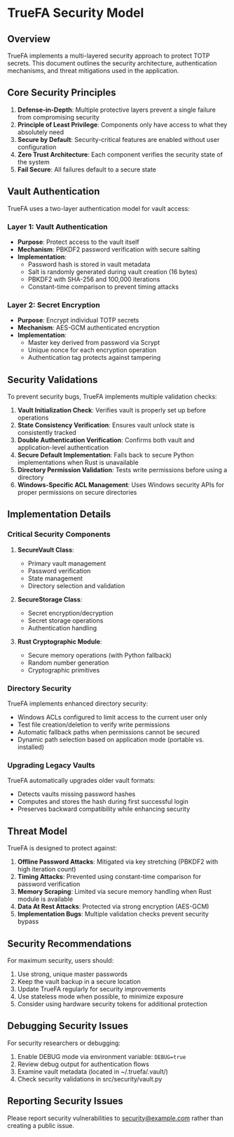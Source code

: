 # TrueFA Security Model

## Overview

TrueFA implements a multi-layered security approach to protect TOTP secrets. This document outlines the security architecture, authentication mechanisms, and threat mitigations used in the application.

## Core Security Principles

1. **Defense-in-Depth**: Multiple protective layers prevent a single failure from compromising security
2. **Principle of Least Privilege**: Components only have access to what they absolutely need
3. **Secure by Default**: Security-critical features are enabled without user configuration
4. **Zero Trust Architecture**: Each component verifies the security state of the system
5. **Fail Secure**: All failures default to a secure state

## Vault Authentication

TrueFA uses a two-layer authentication model for vault access:

### Layer 1: Vault Authentication
- **Purpose**: Protect access to the vault itself
- **Mechanism**: PBKDF2 password verification with secure salting
- **Implementation**: 
  - Password hash is stored in vault metadata
  - Salt is randomly generated during vault creation (16 bytes)
  - PBKDF2 with SHA-256 and 100,000 iterations
  - Constant-time comparison to prevent timing attacks

### Layer 2: Secret Encryption
- **Purpose**: Encrypt individual TOTP secrets
- **Mechanism**: AES-GCM authenticated encryption
- **Implementation**:
  - Master key derived from password via Scrypt
  - Unique nonce for each encryption operation
  - Authentication tag protects against tampering

## Security Validations

To prevent security bugs, TrueFA implements multiple validation checks:

1. **Vault Initialization Check**: Verifies vault is properly set up before operations
2. **State Consistency Verification**: Ensures vault unlock state is consistently tracked
3. **Double Authentication Verification**: Confirms both vault and application-level authentication
4. **Secure Default Implementation**: Falls back to secure Python implementations when Rust is unavailable
5. **Directory Permission Validation**: Tests write permissions before using a directory
6. **Windows-Specific ACL Management**: Uses Windows security APIs for proper permissions on secure directories

## Implementation Details

### Critical Security Components

1. **SecureVault Class**:
   - Primary vault management
   - Password verification
   - State management
   - Directory selection and validation

2. **SecureStorage Class**:
   - Secret encryption/decryption
   - Secret storage operations
   - Authentication handling

3. **Rust Cryptographic Module**:
   - Secure memory operations (with Python fallback)
   - Random number generation
   - Cryptographic primitives

### Directory Security

TrueFA implements enhanced directory security:
- Windows ACLs configured to limit access to the current user only
- Test file creation/deletion to verify write permissions
- Automatic fallback paths when permissions cannot be secured
- Dynamic path selection based on application mode (portable vs. installed)

### Upgrading Legacy Vaults

TrueFA automatically upgrades older vault formats:
- Detects vaults missing password hashes
- Computes and stores the hash during first successful login
- Preserves backward compatibility while enhancing security

## Threat Model

TrueFA is designed to protect against:

1. **Offline Password Attacks**: Mitigated via key stretching (PBKDF2 with high iteration count)
2. **Timing Attacks**: Prevented using constant-time comparison for password verification
3. **Memory Scraping**: Limited via secure memory handling when Rust module is available
4. **Data At Rest Attacks**: Protected via strong encryption (AES-GCM)
5. **Implementation Bugs**: Multiple validation checks prevent security bypass

## Security Recommendations

For maximum security, users should:

1. Use strong, unique master passwords
2. Keep the vault backup in a secure location
3. Update TrueFA regularly for security improvements
4. Use stateless mode when possible, to minimize exposure
5. Consider using hardware security tokens for additional protection

## Debugging Security Issues

For security researchers or debugging:

1. Enable DEBUG mode via environment variable: `DEBUG=true`
2. Review debug output for authentication flows
3. Examine vault metadata (located in ~/.truefa/.vault/)
4. Check security validations in src/security/vault.py

## Reporting Security Issues

Please report security vulnerabilities to [security@example.com](mailto:security@example.com) rather than creating a public issue.

